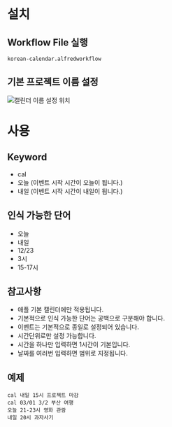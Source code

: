 # 설치

## Workflow File 실행

```
korean-calendar.alfredworkflow
```

## 기본 프로젝트 이름 설정

![캘린더 이름 설정 위치](https://user-images.githubusercontent.com/8228684/74697376-e499f880-523d-11ea-9602-ee8e3d842852.png)

# 사용

## Keyword

- cal
- 오늘 (이벤트 시작 시간이 오늘이 됩니다.)
- 내일 (이벤트 시작 시간이 내일이 됩니다.)

## 인식 가능한 단어

- 오늘
- 내일
- 12/23
- 3시
- 15-17시

## 참고사항

- 애플 기본 캘린더에만 적용됩니다.
- 기본적으로 인식 가능한 단어는 공백으로 구분해야 합니다.
- 이벤트는 기본적으로 종일로 설정되어 있습니다.
- 시간단위로만 설정 가능합니다.
- 시간을 하나만 입력하면 1시간이 기본입니다.
- 날짜를 여러번 입력하면 범위로 지정됩니다.

## 예제

```
cal 내일 15시 프로젝트 마감
cal 03/01 3/2 부산 여행
오늘 21-23시 영화 관람
내일 20시 과자사기
```
